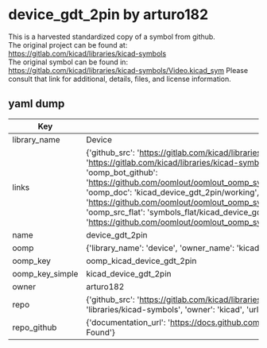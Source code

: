 # device_gdt_2pin by arturo182  
This is a harvested standardized copy of a symbol from github.  
The original project can be found at:  
https://gitlab.com/kicad/libraries/kicad-symbols  
The original symbol can be found in:
https://gitlab.com/kicad/libraries/kicad-symbols/Video.kicad_sym
Please consult that link for additional, details, files, and license information.  
## yaml dump  
| Key | Value |  
| --- | --- |  
| library_name | Device |  
| links | {'github_src': 'https://gitlab.com/kicad/libraries/kicad-symbols/Video.kicad_sym', 'github_src_repo': 'https://gitlab.com/kicad/libraries/kicad-symbols', 'oomp_bot': 'kicad_device_gdt_2pin/working', 'oomp_bot_github': 'https://github.com/oomlout/oomlout_oomp_symbol_bot/tree/main/kicad_device_gdt_2pin/working', 'oomp_doc': 'kicad_device_gdt_2pin/working', 'oomp_doc_github': 'https://github.com/oomlout/oomlout_oomp_symbol_doc/tree/main/kicad_device_gdt_2pin/working', 'oomp_src_flat': 'symbols_flat/kicad_device_gdt_2pin/working', 'oomp_src_flat_github': 'https://github.com/oomlout/oomlout_oomp_symbol_src/tree/main/kicad_device_gdt_2pin/working'} |  
| name | device_gdt_2pin |  
| oomp | {'library_name': 'device', 'owner_name': 'kicad', 'symbol_name': 'device_gdt_2pin'} |  
| oomp_key | oomp_kicad_device_gdt_2pin |  
| oomp_key_simple | kicad_device_gdt_2pin |  
| owner | arturo182 |  
| repo | {'github_src': 'https://gitlab.com/kicad/libraries/kicad-symbols/Video.kicad_sym', 'name': 'libraries/kicad-symbols', 'owner': 'kicad', 'url': 'https://gitlab.com/kicad/libraries/kicad-symbols'} |  
| repo_github | {'documentation_url': 'https://docs.github.com/rest/repos/repos#get-a-repository', 'message': 'Not Found'} |  

